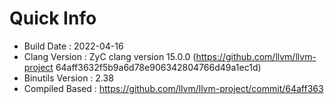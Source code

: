 # Quick Info
* Build Date : 2022-04-16
* Clang Version : ZyC clang version 15.0.0 (https://github.com/llvm/llvm-project 64aff3632f5b9a6d78e906342804766d49a1ec1d)
* Binutils Version : 2.38
* Compiled Based : https://github.com/llvm/llvm-project/commit/64aff363


